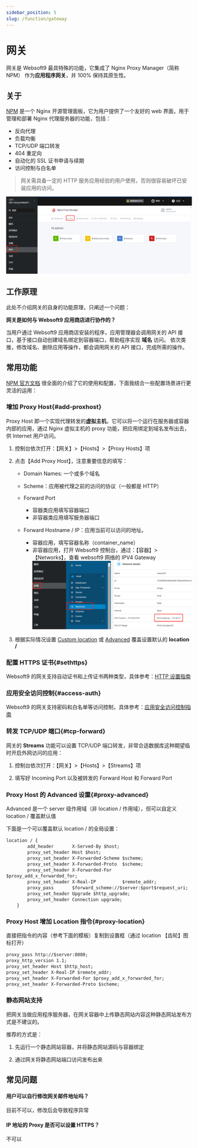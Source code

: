 ```yaml
---
sidebar_position: 5
slug: /function/gateway
---
```


# 网关

网关是 Websoft9 最具特殊的功能，它集成了 Nginx Proxy Manager（简称 NPM） 作为**应用程序网关**，并 100% 保持其原生性。  

## 关于

[NPM](https://nginxproxymanager.com/guide/) 是一个 Nginx 开源管理面板，它为用户提供了一个友好的 web 界面，用于管理和部署 Nginx 代理服务器的功能，包括：

- 反向代理
- 负载均衡
- TCP/UDP 端口转发
- 404 重定向
- 自动化的 SSL 证书申请与续期
- 访问控制与白名单

> 网关需具备一定的 HTTP 服务应用经验的用户使用，否则很容易破坏已安装应用的访问。  

![应用网关](./assets/websoft9-gateway-dashboard.png)

## 工作原理

此处不介绍网关的自身的功能原理，只阐述一个问题：

**网关是如何与 Websoft9 应用商店进行协作的？**     

当用户通过 Websoft9 应用商店安装的程序，应用管理器会调用网关的 API 接口，基于接口自动创建域名绑定到容器端口，帮助程序实现 **域名** 访问。 依次类推，修改域名、删除应用等操作，都会调用网关的 API 接口，完成所需的操作。  

## 常用功能

[NPM 官方文档](https://nginxproxymanager.com/guide/) 很全面的介绍了它的使用和配置，下面我结合一些配置场景进行更灵活的运用：

### 增加 Proxy Host{#add-proxhost}

Proxy Host 即一个实现代理转发的**虚拟主机**，它可以将一个运行在服务器或容器内部的应用，通过 Nginx 虚拟主机的 proxy 功能，把应用绑定到域名发布出去，供 Internet 用户访问。  

1. 控制台依次打开：【网关】>【Hosts】>【Proxy Hosts】项

2. 点击【Add Proxy Host】，注意重要信息的填写：

   - Domain Names: 一个或多个域名

   - Scheme：应用被代理之前的访问的协议（一般都是 HTTP）

   - Forward Port
      
     - 容器类应用填写容器端口
     - 非容器类应用填写服务器端口

   - Forward Hostname / IP：应用当前可以访问的地址。
     - 容器应用，填写容器名称（container_name）
     - 非容器应用，打开 Websoft9 控制台，通过：【容器】>【Networks】，查看 websoft9 网络的 IPV4 Gateway
       ![](./assets/websoft9-container-gateway.png)

3. 根据实际情况设置 [Custom location](./gateway##proxy-location) 或 [Advanced](./gateway#proxy-advanced) 覆盖设置默认的 **location /**

### 配置 HTTPS 证书{#sethttps}

Websoft9 的网关支持自动证书和上传证书两种类型，具体参考：[HTTP 设置指南](../guide/appsethttps)

### 应用安全访问控制{#access-auth}

Websoft9 的网关支持密码和白名单等访问控制，具体参考：[应用安全访问控制指南](../guide/appauth)

### 转发 TCP/UDP 端口{#tcp-forward}

网关的 **Streams** 功能可以设置 TCP/UDP 端口转发，非常合适数据库这种期望临时开启外网访问的应用：  

1. 控制台依次打开：【网关】>【Hosts】>【Streams】项

2. 填写好 Incoming Port 以及被转发的 Forward Host 和 Forward Port

### Proxy Host 的 Advanced 设置{#proxy-advanced}

Advanced 是一个 server 级作用域（非 location / 作用域），但可以自定义 location / 覆盖默认值

下面是一个可以覆盖默认 location / 的全局设置：  

```
location / {
        add_header       X-Served-By $host;
        proxy_set_header Host $host;
        proxy_set_header X-Forwarded-Scheme $scheme;
        proxy_set_header X-Forwarded-Proto  $scheme;
        proxy_set_header X-Forwarded-For    $proxy_add_x_forwarded_for;
        proxy_set_header X-Real-IP          $remote_addr;
        proxy_pass       $forward_scheme://$server:$port$request_uri;
        proxy_set_header Upgrade $http_upgrade;
        proxy_set_header Connection upgrade;
    }
```

### Proxy Host 增加 Location 指令{#proxy-location}

直接把指令的内容（参考下面的模板）复制到设置框（通过 location 【齿轮】图标打开）

```
proxy_pass http://$server:8080; 
proxy_http_version 1.1;
proxy_set_header Host $http_host;
proxy_set_header X-Real-IP $remote_addr;
proxy_set_header X-Forwarded-For $proxy_add_x_forwarded_for;
proxy_set_header X-Forwarded-Proto $scheme;
```

### 静态网站支持

把网关当做应用程序服务器，在网关容器中上传静态网站内容这种静态网站发布方式是不建议的。  

推荐的方式是：

1. 先运行一个静态网站容器，并将静态网站源码与容器绑定

2. 通过网关将静态网站端口访问发布出来


## 常见问题

#### 用户可以自行修改网关邮件地址吗？

目前不可以，修改后会导致程序异常

#### IP 地址的 Proxy 是否可以设置 HTTPS？

不可以




